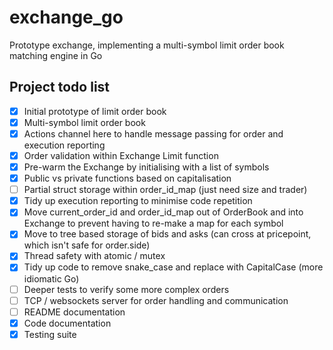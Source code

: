 # exchange_go
Prototype exchange, implementing a multi-symbol limit order book matching engine in Go

## Project todo list
- [x] Initial prototype of limit order book
- [x] Multi-symbol limit order book
- [x] Actions channel here to handle message passing for order and execution reporting
- [x] Order validation within Exchange Limit function
- [x] Pre-warm the Exchange by initialising with a list of symbols
- [x] Public vs private functions based on capitalisation
- [ ] Partial struct storage within order_id_map (just need size and trader)
- [x] Tidy up execution reporting to minimise code repetition
- [x] Move current_order_id and order_id_map out of OrderBook and into Exchange to prevent having to re-make a map for each symbol
- [x] Move to tree based storage of bids and asks (can cross at pricepoint, which isn't safe for order.side)
- [x] Thread safety with atomic / mutex
- [x] Tidy up code to remove snake_case and replace with CapitalCase (more idiomatic Go)
- [ ] Deeper tests to verify some more complex orders
- [ ] TCP / websockets server for order handling and communication
- [ ] README documentation
- [x] Code documentation
- [x] Testing suite
